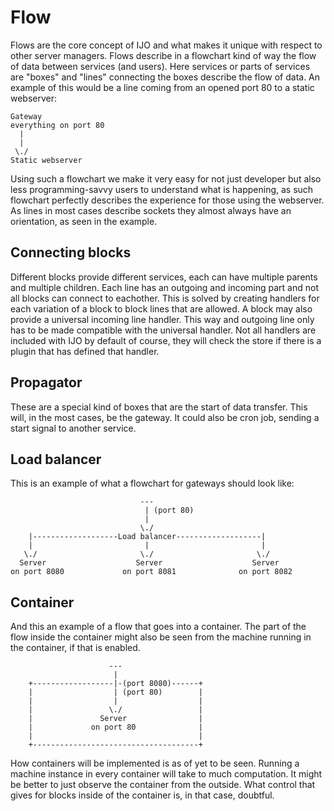 # Flow
Flows are the core concept of IJO and what makes it unique with respect to other server managers. Flows describe in a flowchart kind of way the flow of data between services (and users). Here services or parts of services are "boxes" and "lines" connecting the boxes describe the flow of data. An example of this would be a line coming from an opened port 80 to a static webserver:
```text
Gateway
everything on port 80
  |
  |
 \./
Static webserver
```
Using such a flowchart we make it very easy for not just developer but also less programming-savvy users to understand what is happening, as such flowchart perfectly describes the experience for those using the webserver. As lines in most cases describe sockets they almost always have an orientation, as seen in the example.

## Connecting blocks
Different blocks provide different services, each can have multiple parents and multiple children. Each line has an outgoing and incoming part and not all blocks can connect to eachother. This is solved by creating handlers for each variation of a block to block lines that are allowed. A block may also provide a universal incoming line handler. This way and outgoing line only has to be made compatible with the universal handler. Not all handlers are included with IJO by default of course, they will check the store if there is a plugin that has defined that handler.

## Propagator
These are a special kind of boxes that are the start of data transfer. This will, in the most cases, be the gateway. It could also be cron job, sending a start signal to another service.

## Load balancer
This is an example of what a flowchart for gateways should look like:
```text
                             ---
                              | (port 80)
                              | 
                             \./
    |-------------------Load balancer-------------------|
    |                         |                         |
   \./                       \./                       \./
  Server                    Server                    Server
on port 8080             on port 8081              on port 8082
```

## Container
And this an example of a flow that goes into a container. The part of the flow inside the container might also be seen from the machine running in the container, if that is enabled.
```text
                      ---
                       | 
    +------------------|-(port 8080)------+
    |                  | (port 80)        |
    |                  |                  |
    |                 \./                 |
    |               Server                |
    |             on port 80              |
    |                                     |
    +-------------------------------------+
```
How containers will be implemented is as of yet to be seen. Running a machine instance in every container will take to much computation. It might be better to just observe the container from the outside. What control that gives for blocks inside of the container is, in that case, doubtful.